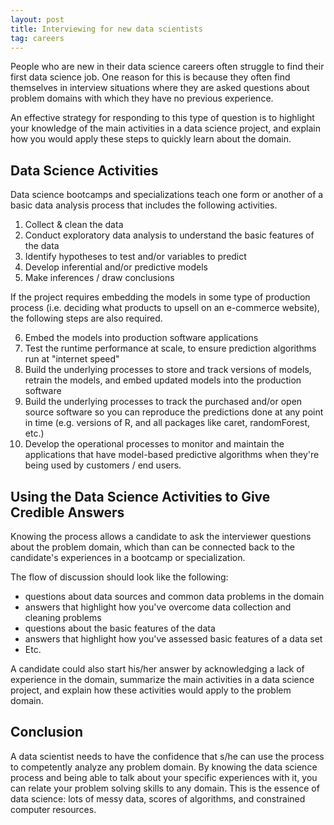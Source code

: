 ```yaml
---
layout: post
title: Interviewing for new data scientists 
tag: careers
---
```

  
  
  
People who are new in their data science careers often struggle to find their first data science job. One reason for this is because they often find themselves in interview situations where they are asked questions about problem domains with which they have no previous experience. 

An effective strategy for responding to this type of question is to highlight your knowledge of the main activities in a data science project, and explain how you would apply these steps to quickly learn about the domain. 

## Data Science Activities 

Data science bootcamps and specializations teach one form or another of a basic data analysis process that includes the following activities. 

1. Collect & clean the data
2. Conduct exploratory data analysis to understand the basic features of the  data
3. Identify hypotheses to test and/or variables to predict
4. Develop inferential and/or predictive models
5. Make inferences / draw conclusions

If the project requires embedding the models in some type of production process (i.e. deciding what products to upsell on an e-commerce website), the following steps are also required.

6. Embed the models into production software applications
7. Test the runtime performance at scale, to ensure prediction algorithms run at "internet speed"
8. Build the underlying processes to store and track versions of models, retrain the models, and embed updated models into the production software
9. Build the underlying processes to track the purchased and/or open source software so you can reproduce the predictions done at any point in time (e.g. versions of R, and all packages like caret, randomForest, etc.) 
10. Develop the operational processes to monitor and maintain the applications that have model-based predictive algorithms when they're being used by customers / end users.

## Using the Data Science Activities to Give Credible Answers

Knowing the process allows a candidate to ask the interviewer questions about the problem domain, which than can be connected back to the candidate's experiences in a bootcamp or specialization. 

The flow of discussion should look like the following:
  
  * questions about data sources and common data problems in the domain
* answers that highlight how you've overcome data collection and cleaning problems
* questions about the basic features of the data
* answers that highlight how you've assessed basic features of a data set 
* Etc. 

A candidate could also start his/her answer by acknowledging a lack of experience in the domain, summarize the main activities in a data science project, and explain how these activities would apply to the problem domain.

## Conclusion

A data scientist needs to have the confidence that s/he can use the process to competently analyze any problem domain. By knowing the data science process and being able to talk about your specific experiences with it, you can relate your problem solving skills to any domain. This is the essence of data science: lots of messy data, scores of algorithms, and constrained computer resources.  
